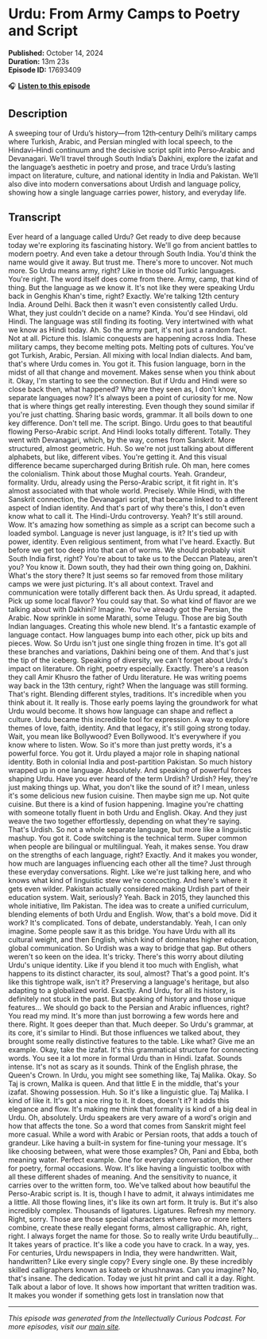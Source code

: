 # Urdu: From Army Camps to Poetry and Script

**Published:** October 14, 2024  
**Duration:** 13m 23s  
**Episode ID:** 17693409

🎧 **[Listen to this episode](https://intellectuallycurious.buzzsprout.com/2529712/episodes/17693409-urdu-from-army-camps-to-poetry-and-script)**

## Description

A sweeping tour of Urdu’s history—from 12th‑century Delhi’s military camps where Turkish, Arabic, and Persian mingled with local speech, to the Hindavi–Hindi continuum and the decisive script split into Perso‑Arabic and Devanagari. We’ll travel through South India’s Dakhini, explore the izafat and the language’s aesthetic in poetry and prose, and trace Urdu’s lasting impact on literature, culture, and national identity in India and Pakistan. We’ll also dive into modern conversations about Urdish and language policy, showing how a single language carries power, history, and everyday life.

## Transcript

Ever heard of a language called Urdu? Get ready to dive deep because today we're exploring its fascinating history. We'll go from ancient battles to modern poetry. And even take a detour through South India. You'd think the name would give it away. But trust me. There's more to uncover. Not much more. So Urdu means army, right? Like in those old Turkic languages. You're right. The word itself does come from there. Army, camp, that kind of thing. But the language as we know it. It's not like they were speaking Urdu back in Genghis Khan's time, right? Exactly. We're talking 12th century India. Around Delhi. Back then it wasn't even consistently called Urdu. What, they just couldn't decide on a name? Kinda. You'd see Hindavi, old Hindi. The language was still finding its footing. Very intertwined with what we know as Hindi today. Ah. So the army part, it's not just a random fact. Not at all. Picture this. Islamic conquests are happening across India. These military camps, they become melting pots. Melting pots of cultures. You've got Turkish, Arabic, Persian. All mixing with local Indian dialects. And bam, that's where Urdu comes in. You got it. This fusion language, born in the midst of all that change and movement. Makes sense when you think about it. Okay, I'm starting to see the connection. But if Urdu and Hindi were so close back then, what happened? Why are they seen as, I don't know, separate languages now? It's always been a point of curiosity for me. Now that is where things get really interesting. Even though they sound similar if you're just chatting. Sharing basic words, grammar. It all boils down to one key difference. Don't tell me. The script. Bingo. Urdu goes to that beautiful flowing Perso-Arabic script. And Hindi looks totally different. Totally. They went with Devanagari, which, by the way, comes from Sanskrit. More structured, almost geometric. Huh. So we're not just talking about different alphabets, but like, different vibes. You're getting it. And this visual difference became supercharged during British rule. Oh man, here comes the colonialism. Think about those Mughal courts. Yeah. Grandeur, formality. Urdu, already using the Perso-Arabic script, it fit right in. It's almost associated with that whole world. Precisely. While Hindi, with the Sanskrit connection, the Devanagari script, that became linked to a different aspect of Indian identity. And that's part of why there's this, I don't even know what to call it. The Hindi-Urdu controversy. Yeah? It's still around. Wow. It's amazing how something as simple as a script can become such a loaded symbol. Language is never just language, is it? It's tied up with power, identity. Even religious sentiment, from what I've heard. Exactly. But before we get too deep into that can of worms. We should probably visit South India first, right? You're about to take us to the Deccan Plateau, aren't you? You know it. Down south, they had their own thing going on, Dakhini. What's the story there? It just seems so far removed from those military camps we were just picturing. It's all about context. Travel and communication were totally different back then. As Urdu spread, it adapted. Pick up some local flavor? You could say that. So what kind of flavor are we talking about with Dakhini? Imagine. You've already got the Persian, the Arabic. Now sprinkle in some Marathi, some Telugu. Those are big South Indian languages. Creating this whole new blend. It's a fantastic example of language contact. How languages bump into each other, pick up bits and pieces. Wow. So Urdu isn't just one single thing frozen in time. It's got all these branches and variations, Dakhini being one of them. And that's just the tip of the iceberg. Speaking of diversity, we can't forget about Urdu's impact on literature. Oh right, poetry especially. Exactly. There's a reason they call Amir Khusro the father of Urdu literature. He was writing poems way back in the 13th century, right? When the language was still forming. That's right. Blending different styles, traditions. It's incredible when you think about it. It really is. Those early poems laying the groundwork for what Urdu would become. It shows how language can shape and reflect a culture. Urdu became this incredible tool for expression. A way to explore themes of love, faith, identity. And that legacy, it's still going strong today. Wait, you mean like Bollywood? Even Bollywood. It's everywhere if you know where to listen. Wow. So it's more than just pretty words, it's a powerful force. You got it. Urdu played a major role in shaping national identity. Both in colonial India and post-partition Pakistan. So much history wrapped up in one language. Absolutely. And speaking of powerful forces shaping Urdu. Have you ever heard of the term Urdish? Urdish? Hey, they're just making things up. What, you don't like the sound of it? I mean, unless it's some delicious new fusion cuisine. Then maybe sign me up. Not quite cuisine. But there is a kind of fusion happening. Imagine you're chatting with someone totally fluent in both Urdu and English. Okay. And they just weave the two together effortlessly, depending on what they're saying. That's Urdish. So not a whole separate language, but more like a linguistic mashup. You got it. Code switching is the technical term. Super common when people are bilingual or multilingual. Yeah, it makes sense. You draw on the strengths of each language, right? Exactly. And it makes you wonder, how much are languages influencing each other all the time? Just through these everyday conversations. Right. Like we're just talking here, and who knows what kind of linguistic stew we're concocting. And here's where it gets even wilder. Pakistan actually considered making Urdish part of their education system. Wait, seriously? Yeah. Back in 2015, they launched this whole initiative, Ilm Pakistan. The idea was to create a unified curriculum, blending elements of both Urdu and English. Wow, that's a bold move. Did it work? It's complicated. Tons of debate, understandably. Yeah, I can only imagine. Some people saw it as this bridge. You have Urdu with all its cultural weight, and then English, which kind of dominates higher education, global communication. So Urdish was a way to bridge that gap. But others weren't so keen on the idea. It's tricky. There's this worry about diluting Urdu's unique identity. Like if you blend it too much with English, what happens to its distinct character, its soul, almost? That's a good point. It's like this tightrope walk, isn't it? Preserving a language's heritage, but also adapting to a globalized world. Exactly. And Urdu, for all its history, is definitely not stuck in the past. But speaking of history and those unique features... We should go back to the Persian and Arabic influences, right? You read my mind. It's more than just borrowing a few words here and there. Right. It goes deeper than that. Much deeper. So Urdu's grammar, at its core, it's similar to Hindi. But those influences we talked about, they brought some really distinctive features to the table. Like what? Give me an example. Okay, take the izafat. It's this grammatical structure for connecting words. You see it a lot more in formal Urdu than in Hindi. Izafat. Sounds intense. It's not as scary as it sounds. Think of the English phrase, the Queen's Crown. In Urdu, you might see something like, Taj Malika. Okay. So Taj is crown, Malika is queen. And that little E in the middle, that's your izafat. Showing possession. Huh. So it's like a linguistic glue. Taj Malika. I kind of like it. It's got a nice ring to it. It does, doesn't it? It adds this elegance and flow. It's making me think that formality is kind of a big deal in Urdu. Oh, absolutely. Urdu speakers are very aware of a word's origin and how that affects the tone. So a word that comes from Sanskrit might feel more casual. While a word with Arabic or Persian roots, that adds a touch of grandeur. Like having a built-in system for fine-tuning your message. It's like choosing between, what were those examples? Oh, Pani and Ebba, both meaning water. Perfect example. One for everyday conversation, the other for poetry, formal occasions. Wow. It's like having a linguistic toolbox with all these different shades of meaning. And the sensitivity to nuance, it carries over to the written form, too. We've talked about how beautiful the Perso-Arabic script is. It is, though I have to admit, it always intimidates me a little. All those flowing lines, it's like its own art form. It truly is. But it's also incredibly complex. Thousands of ligatures. Ligatures. Refresh my memory. Right, sorry. Those are those special characters where two or more letters combine, create these really elegant forms, almost calligraphic. Ah, right, right. I always forget the name for those. So to really write Urdu beautifully... It takes years of practice. It's like a code you have to crack. In a way, yes. For centuries, Urdu newspapers in India, they were handwritten. Wait, handwritten? Like every single copy? Every single one. By these incredibly skilled calligraphers known as kateeb or khushnawas. Can you imagine? No, that's insane. The dedication. Today we just hit print and call it a day. Right. Talk about a labor of love. It shows how important that written tradition was. It makes you wonder if something gets lost in translation now that

---
*This episode was generated from the Intellectually Curious Podcast. For more episodes, visit our [main site](https://intellectuallycurious.buzzsprout.com).*
